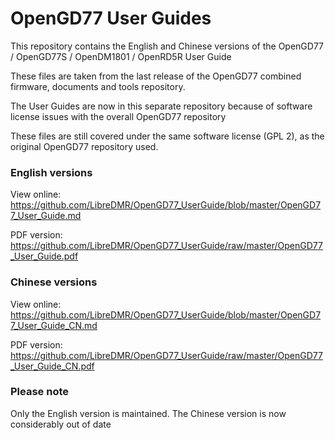 # OpenGD77 User Guides

This repository contains the English and Chinese versions of the OpenGD77 / OpenGD77S / OpenDM1801 / OpenRD5R User Guide

These files are taken from the last release of the OpenGD77 combined firmware, documents and tools repository.

The User Guides are now in this separate repository because of software license issues with the overall OpenGD77 repository

These files are still covered under the same software license (GPL 2), as the original OpenGD77 repository used. 


### English versions

View online:  https://github.com/LibreDMR/OpenGD77_UserGuide/blob/master/OpenGD77_User_Guide.md

PDF version: https://github.com/LibreDMR/OpenGD77_UserGuide/raw/master/OpenGD77_User_Guide.pdf


### Chinese versions

View online:  https://github.com/LibreDMR/OpenGD77_UserGuide/blob/master/OpenGD77_User_Guide_CN.md

PDF version: https://github.com/LibreDMR/OpenGD77_UserGuide/raw/master/OpenGD77_User_Guide_CN.pdf




### Please note
Only the English version is maintained. The Chinese version is now considerably out of date
